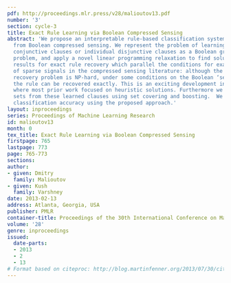 ```yaml
---
pdf: http://proceedings.mlr.press/v28/malioutov13.pdf
number: '3'
section: cycle-3
title: Exact Rule Learning via Boolean Compressed Sensing
abstract: 'We propose an interpretable rule-based classification system based on ideas
  from Boolean compressed sensing. We represent the problem of learning individual
  conjunctive clauses or individual disjunctive clauses as a Boolean group testing
  problem, and apply a novel linear programming relaxation to find solutions. We derive
  results for exact rule recovery which parallel the conditions for exact recovery
  of sparse signals in the compressed sensing literature: although the general rule
  recovery problem is NP-hard, under some conditions on the Boolean ‘sensing’ matrix,
  the rule can be recovered exactly. This is an exciting development in rule learning
  where most prior work focused on heuristic solutions. Furthermore we construct rule
  sets from these learned clauses using set covering and boosting.  We show competitive
  classification accuracy using the proposed approach.'
layout: inproceedings
series: Proceedings of Machine Learning Research
id: malioutov13
month: 0
tex_title: Exact Rule Learning via Boolean Compressed Sensing
firstpage: 765
lastpage: 773
page: 765-773
sections: 
author:
- given: Dmitry
  family: Malioutov
- given: Kush
  family: Varshney
date: 2013-02-13
address: Atlanta, Georgia, USA
publisher: PMLR
container-title: Proceedings of the 30th International Conference on Machine Learning
volume: '28'
genre: inproceedings
issued:
  date-parts:
  - 2013
  - 2
  - 13
# Format based on citeproc: http://blog.martinfenner.org/2013/07/30/citeproc-yaml-for-bibliographies/
---
```

